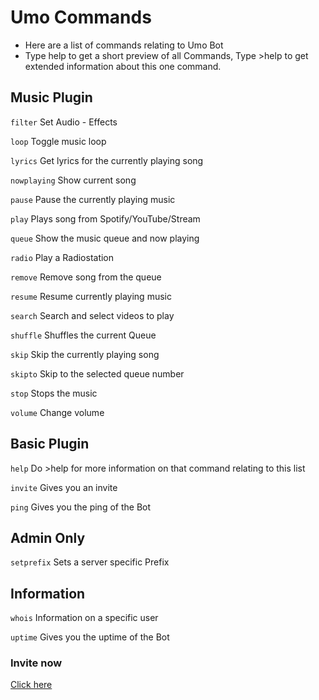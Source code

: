 # Umo Commands

* Here are a list of commands relating to Umo Bot
* Type help to get a short preview of all Commands, Type >help <command name> to get extended information about this one command.
  
## Music Plugin

`filter`
Set Audio - Effects

`loop`
Toggle music loop

`lyrics`
Get lyrics for the currently playing song

`nowplaying`
Show current song

`pause`
Pause the currently playing music

`play`
Plays song from Spotify/YouTube/Stream

`queue`
Show the music queue and now playing

`radio`
Play a Radiostation

`remove`
Remove song from the queue

`resume`
Resume currently playing music

`search`
Search and select videos to play

`shuffle`
Shuffles the current Queue

`skip`
Skip the currently playing song

`skipto`
Skip to the selected queue number

`stop`
Stops the music

`volume`
Change volume

## Basic Plugin

`help`
Do >help <command> for more information on that command relating to this list

`invite`
Gives you an invite

`ping`
Gives you the ping of the Bot

## Admin Only

`setprefix`
Sets a server specific Prefix

## Information

`whois`
Information on a specific user

`uptime`
Gives you the uptime of the Bot

### Invite now
[Click here](https://discord.com/api/oauth2/authorize?client_id=803709798024872023&permissions=1190526416&scope=bot)

